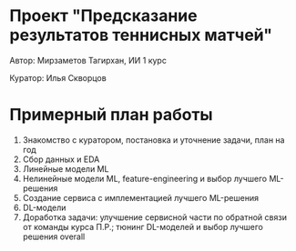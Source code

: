 # Проект "Предсказание результатов теннисных матчей"

Автор: Мирзаметов Тагирхан, ИИ 1 курс

Куратор: Илья Скворцов


# Примерный план работы
1. Знакомство с куратором, постановка и уточнение задачи, план на год 
2. Сбор данных и EDA 
3. Линейные модели ML 
4. Нелинейные модели ML, feature-engineering и выбор лучшего ML-решения 
5. Создание сервиса с имплементацией лучшего ML-решения
6. DL-модели
7. Доработка задачи: улучшение сервисной части по обратной связи от команды курса П.Р.; тюнинг DL-моделей и выбор лучшего решения overall 
